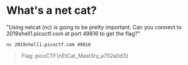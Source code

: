 # What's a net cat?

"Using netcat (nc) is going to be pretty important. Can you connect to 2019shell1.picoctf.com at port 49816 to get the flag?"

`nc 2019shell1.picoctf.com 49816`

> Flag: picoCTF{nEtCat_Mast3ry_a752a0d3}

